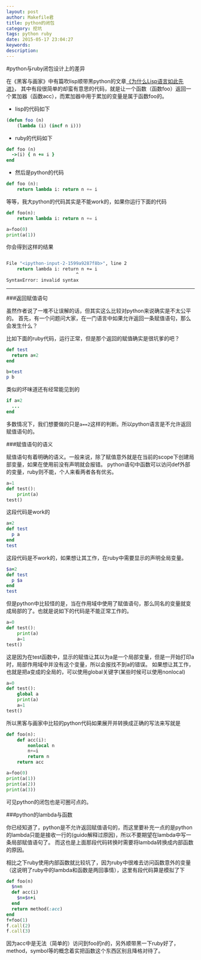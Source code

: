```yaml
---
layout: post
author: Makefile君
title: python的闭包
category: 挖坑
tags: python ruby
date: 2015-05-17 23:04:27
keywords:
description:
---
```


#python与ruby闭包设计上的差异

在《黑客与画家》中有篇吹lisp顺带黑python的文章[《为什么Lisp语言如此先进》](http://www.ruanyifeng.com/blog/2010/10/why_lisp_is_superior.html)，
其中有段很简单的却蛮有意思的代码，就是让一个函数（函数foo）返回一个累加器（函数acc），而累加器中用于累加的变量是属于函数foo的。

- lisp的代码如下

```lisp
(defun foo (n)
    (lambda (i) (incf n i)))
```

- ruby的代码如下

```ruby
def foo (n)
  ->(i) { n += i }
end
```

- 然后是python的代码

```python
def foo (n):
    return lambda i: return n += i
```

等等，我大python的代码其实是不能work的，如果你运行下面的代码

```python
def foo(n):
    return lambda i: return n += i

a=foo(0)
print(a(1))
```

你会得到这样的结果

```bash

File "<ipython-input-2-1599a9287f8b>", line 2
    return lambda i: return n += i
                          ^
SyntaxError: invalid syntax

```

-----------------------------

###返回赋值语句

虽然作者说了一堆不让误解的话，但其实这么比较对python来说确实是不太公平的。
首先，有一个问题问大家，在一门语言中如果允许返回一条赋值语句，那么会发生什么？

比如下面的ruby代码，运行正常，但是那个返回的赋值确实是很坑爹的吧？

```ruby
def test
  return a=2
end

b=test
p b
```

类似的坏味道还有经常能见到的

```ruby
if a=2
  ...
end
```

多数情况下，我们想要做的只是`a==2`这样的判断。所以python语言是不允许返回赋值语句的。


###赋值语句的语义

赋值语句有着明确的语义。一般来说，除了赋值意外就是在当前的scope下创建局部变量，如果在使用前没有声明就会报错。
python语句中函数可以访问def外部的变量，ruby则不能，个人来看两者各有优劣。

```python
a=1
def test():
    print(a)
test()
```

这段代码是work的

```ruby
a=2
def test
  p a
end
test
```

这段代码是不work的，如果想让其工作，在ruby中需要显示的声明全局变量。

```ruby
$a=2
def test
  p $a
end
test
```

但是python中比较怪的是，当在作用域中使用了赋值语句，那么同名的变量就变成局部的了。也就是说如下的代码是不能正常工作的。

```python
a=0
def test():
    print(a)
    a=1
test()
```

这是因为在test函数中，显示的赋值让其以为a是一个局部变量，但是一开始打印a时，局部作用域中并没有这个变量，所以会报找不到a的错误。
如果想让其工作，也就是把a变成的全局的，可以使用global关键字(某些时候可以使用nonlocal)

```python
a=0
def test():
    global a
    print(a)
    a=1
test()
```

所以黑客与画家中比较的python代码如果展开并转换成正确的写法来写就是

```python
def foo(n):
    def acc(i):
        nonlocal n
        n+=i
        return n
    return acc

a=foo(0)
print(a(1))
print(a(2))
print(a(3))
```

可见python的闭包也是可圈可点的。

###python的lambda与函数

你已经知道了，python是不允许返回赋值语句的，而这里要补充一点的是python的lambda只能是接收一行的(guido解释过原因)，所以不要期望在lambda中写一条局部赋值语句了。
而这也是上面那段代码转换时需要将lambda转换成内部函数的原因。

相比之下ruby使用内部函数就比较坑了，因为ruby中很难去访问函数意外的变量（这说明了ruby中的lambda和函数是两回事情），这里有段代码算是模拟了下

```ruby
def foo(n)
  $n=n
  def acc(i)
    $n=$n+i
  end
  return method(:acc)
end
f=foo(1)
f.call(2)
f.call(3)
```
因为acc中是无法（简单的）访问到foo的n的，另外顺带黑一下ruby好了，method，symbol等的概念着实把函数这个东西区别且降格对待了。




